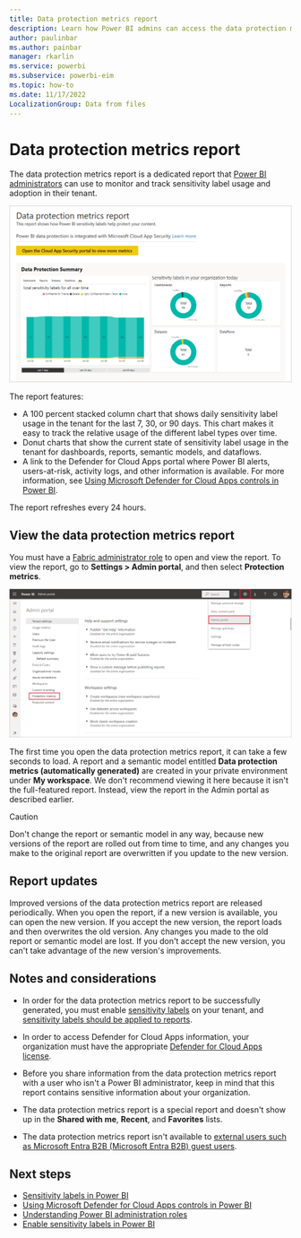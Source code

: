 ```yaml
---
title: Data protection metrics report
description: Learn how Power BI admins can access the data protection metrics report in the Admin portal to view sensitivity label usage.
author: paulinbar
ms.author: painbar
manager: rkarlin
ms.service: powerbi
ms.subservice: powerbi-eim
ms.topic: how-to
ms.date: 11/17/2022
LocalizationGroup: Data from files
---
```

# Data protection metrics report

The data protection metrics report is a dedicated report that [Power BI administrators](../admin/service-admin-role.md) can use to monitor and track sensitivity label usage and adoption in their tenant.

![Screenshot of a Power Bi data protection metrics report showing column and donut charts.](./media/service-security-data-protection-metrics-report/protection-metrics-seven-days-1.png)

The report features:

* A 100 percent stacked column chart that shows daily sensitivity label usage in the tenant for the last 7, 30, or 90 days. This chart makes it easy to track the relative usage of the different label types over time.
* Donut charts that show the current state of sensitivity label usage in the tenant for dashboards, reports, semantic models, and dataflows.
* A link to the Defender for Cloud Apps portal where Power BI alerts, users-at-risk, activity logs, and other information is available. For more information, see [Using Microsoft Defender for Cloud Apps controls in Power BI](./service-security-using-defender-for-cloud-apps-controls.md).

The report refreshes every 24 hours.

## View the data protection metrics report

You must have a [Fabric administrator role](../admin/service-admin-role.md) to open and view the report.
To view the report, go to **Settings > Admin portal**, and then select **Protection metrics**.

![Screenshot showing the Power BI Admin portal. Admin portal and Protection metrics are highlighted.](./media/service-security-data-protection-metrics-report/protection-metrics-admin-portal.png)

The first time you open the data protection metrics report, it can take a few seconds to load. A report and a semantic model entitled **Data protection metrics (automatically generated)** are created in your private environment under **My workspace**. We don't recommend viewing it here because it isn't the full-featured report. Instead, view the report in the Admin portal as described earlier.

> [!CAUTION]
> Don't change the report or semantic model in any way, because new versions of the report are rolled out from time to time, and any changes you make to the original report are overwritten if you update to the new version.

## Report updates

Improved versions of the data protection metrics report are released periodically. When you open the report, if a new version is available, you can open the new version. If you accept the new version, the report loads and then overwrites the old version. Any changes you made to the old report or semantic model are lost. If you don't accept the new version, you can't take advantage of the new version's improvements.

## Notes and considerations

* In order for the data protection metrics report to be successfully generated, you must enable [sensitivity labels](./service-security-enable-data-sensitivity-labels.md) on your tenant, and [sensitivity labels should be applied to reports](./service-security-apply-data-sensitivity-labels.md).
* In order to access Defender for Cloud Apps information, your organization must have the appropriate [Defender for Cloud Apps license](./service-security-using-defender-for-cloud-apps-controls.md#defender-for-cloud-apps-licensing).
* Before you share information from the data protection metrics report with a user who isn't a Power BI administrator, keep in mind that this report contains sensitive information about your organization.
* The data protection metrics report is a special report and doesn't show up in the **Shared with me**, **Recent**, and **Favorites** lists.

* The data protection metrics report isn't available to [external users such as Microsoft Entra B2B (Microsoft Entra B2B) guest users](./service-admin-azure-ad-b2b.md).

## Next steps

* [Sensitivity labels in Power BI](./service-security-sensitivity-label-overview.md)
* [Using Microsoft Defender for Cloud Apps controls in Power BI](service-security-using-defender-for-cloud-apps-controls.md)
* [Understanding Power BI administration roles](../admin/service-admin-role.md)
* [Enable sensitivity labels in Power BI](service-security-enable-data-sensitivity-labels.md)
